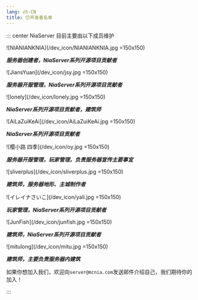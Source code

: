 ```yaml
---
lang: zh-CN
title: 😙开发者名单
---
```






::: center
NiaServer 目前主要由以下成员维护

![NIANIANKNIA](/dev_icon/NIANIANKNIA.jpg =150x150)

***服务器创建者，NiaServer系列开源项目贡献者***

![JiansYuan](/dev_icon/jsy.jpg =150x150)

***服务器开服管理，NiaServer系列开源项目贡献者***

![lonely](/dev_icon/lonely.jpg =150x150)

***NiaServer系列开源项目贡献者，建筑师***

![AiLaZuiKeAi](/dev_icon/AiLaZuiKeAi.jpg =150x150)

***NiaServer系列开源项目贡献者***

![樱小路 四季](/dev_icon/oy.jpg =150x150)

***服务器开服管理，玩家管理，负责服务器宣传主要事宜***

![sliverplus](/dev_icon/sliverplus.jpg =150x150)

***建筑师，服务器地形、主城制作者***

![イレイナさいこ](/dev_icon/yali.jpg =150x150)

***玩家管理，NiaServer系列开源项目贡献者***

![JunFish](/dev_icon/junfish.jpg =150x150)

***建筑师，NiaServer系列开源项目贡献者***

![mitulong](/dev_icon/mitu.jpg =150x150)

***建筑师，主要负责服务器内建筑***



如果你想加入我们，欢迎向`server@mcnia.com`发送邮件介绍自己，我们期待你的加入！

:::